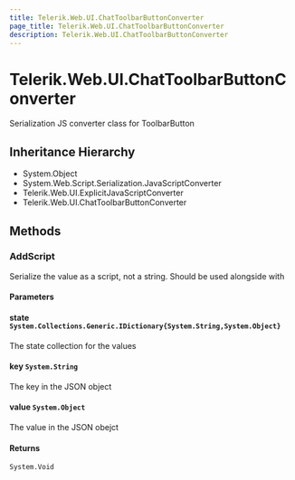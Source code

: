 ```yaml
---
title: Telerik.Web.UI.ChatToolbarButtonConverter
page_title: Telerik.Web.UI.ChatToolbarButtonConverter
description: Telerik.Web.UI.ChatToolbarButtonConverter
---
```


# Telerik.Web.UI.ChatToolbarButtonConverter

Serialization JS converter class for ToolbarButton

## Inheritance Hierarchy

* System.Object
* System.Web.Script.Serialization.JavaScriptConverter
* Telerik.Web.UI.ExplicitJavaScriptConverter
* Telerik.Web.UI.ChatToolbarButtonConverter

## Methods

###  AddScript

Serialize the value as a script, not a string. Should be used alongside with

#### Parameters

#### state `System.Collections.Generic.IDictionary{System.String,System.Object}`

The state collection for the values

#### key `System.String`

The key in the JSON object

#### value `System.Object`

The value in the JSON obejct

#### Returns

`System.Void` 

